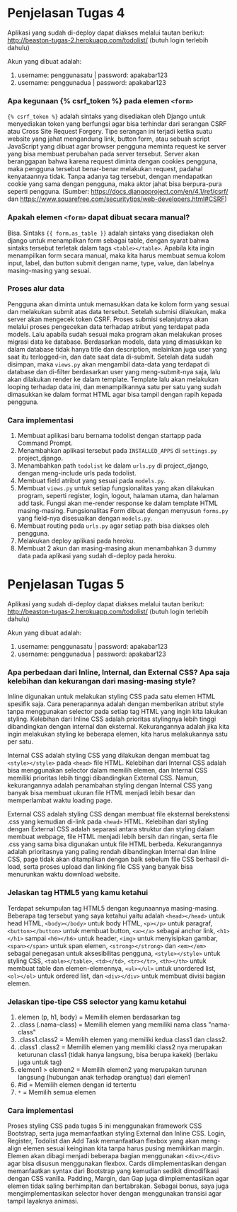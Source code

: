 # Penjelasan Tugas 4

Aplikasi yang sudah di-deploy dapat diakses melalui tautan berikut:
http://beaston-tugas-2.herokuapp.com/todolist/ (butuh login terlebih dahulu)

Akun yang dibuat adalah:
1. username: penggunasatu | password: apakabar123
2. username: penggunadua | password: apakabar123

### Apa kegunaan {% csrf_token %} pada elemen `<form>`

`{% csrf_token %}` adalah sintaks yang disediakan oleh Django untuk menyediakan token yang berfungsi agar bisa terhindar dari serangan CSRF atau Cross Site Request Forgery. Tipe serangan ini terjadi ketika suatu website yang jahat mengandung link, button form, atau sebuah script JavaScript yang dibuat agar browser pengguna meminta request ke server yang bisa membuat perubahan pada server tersebut. Server akan beranggapan bahwa karena request diminta dengan cookies pengguna, maka pengguna tersebut benar-benar melakukan request, padahal kenyataannya tidak. Tanpa adanya tag tersebut, dengan mendapatkan cookie yang sama dengan pengguna, maka aktor jahat bisa berpura-pura seperti pengguna. (Sumber: https://docs.djangoproject.com/en/4.1/ref/csrf/ dan https://www.squarefree.com/securitytips/web-developers.html#CSRF)

### Apakah elemen `<form>` dapat dibuat secara manual?
Bisa. Sintaks `{{ form.as_table }}` adalah sintaks yang disediakan oleh django untuk menampilkan form sebagai table, dengan syarat bahwa sintaks tersebut terletak dalam tags `<table></table>`. Apabila kita ingin menampilkan form secara manual, maka kita harus membuat semua kolom input, label, dan button submit dengan name, type, value, dan labelnya masing-masing yang sesuai. 

### Proses alur data
Pengguna akan diminta untuk memasukkan data ke kolom form yang sesuai dan melakukan submit atas data tersebut. Setelah submisi dilakukan, maka server akan mengecek token CSRF. Proses submisi selanjutnya akan melalui proses pengecekan data terhadap atribut yang terdapat pada models. Lalu apabila sudah sesuai maka program akan melakukan proses migrasi data ke database. Berdasarkan models, data yang dimasukkan ke dalam database tidak hanya title dan description, melainkan juga user yang saat itu terlogged-in, dan date saat data di-submit. Setelah data sudah disimpan, maka `views.py` akan mengambil data-data yang terdapat di database dan di-filter berdasarkan user yang meng-submit-nya saja, lalu akan dilakukan render ke dalam template. Template lalu akan melakukan looping terhadap data ini, dan menampilkannya satu per satu yang sudah dimasukkan ke dalam format HTML agar bisa tampil dengan rapih kepada pengguna.

### Cara implementasi
1. Membuat aplikasi baru bernama todolist dengan startapp pada Command Prompt.
2. Menambahkan aplikasi tersebut pada `INSTALLED_APPS` di `settings.py` project_django.
2. Menambahkan path `todolist` ke dalam `urls.py` di project_django, dengan meng-include urls pada todolist.
3. Membuat field atribut yang sesuai pada `models.py`.
4. Membuat `views.py` untuk setiap fungsionalitas yang akan dilakukan program, seperti register, login, logout, halaman utama, dan halaman add task. Fungsi akan me-render response ke dalam template HTML masing-masing. Fungsionalitas Form dibuat dengan menyusun `forms.py` yang field-nya disesuaikan dengan `models.py`.
5. Membuat routing pada `urls.py` agar setiap path bisa diakses oleh pengguna.
6. Melakukan deploy aplikasi pada heroku.
7. Membuat 2 akun dan masing-masing akun menambahkan 3 dummy data pada aplikasi yang sudah di-deploy pada heroku.

# Penjelasan Tugas 5

Aplikasi yang sudah di-deploy dapat diakses melalui tautan berikut:
http://beaston-tugas-2.herokuapp.com/todolist/ (butuh login terlebih dahulu)

Akun yang dibuat adalah:
1. username: penggunasatu | password: apakabar123
2. username: penggunadua | password: apakabar123

### Apa perbedaan dari Inline, Internal, dan External CSS? Apa saja kelebihan dan kekurangan dari masing-masing style?
Inline digunakan untuk melakukan styling CSS pada satu elemen HTML spesifik saja. Cara penerapannya adalah dengan memberikan atribut style tanpa menggunakan selector pada setiap tag HTML yang ingin kita lakukan styling. Kelebihan dari Inline CSS adalah prioritas stylingnya lebih tinggi dibandingkan dengan internal dan eksternal. Kekurangannya adalah jika kita ingin melakukan styling ke beberapa elemen, kita harus melakukannya satu per satu.

Internal CSS adalah styling CSS yang dilakukan dengan membuat tag `<style></style>` pada `<head>` file HTML. Kelebihan dari Internal CSS adalah bisa menggunakan selector dalam memilih elemen, dan Internal CSS memiliki prioritas lebih tinggi dibandingkan External CSS. Namun, kekurangannya adalah penambahan styling dengan Internal CSS yang banyak bisa membuat ukuran file HTML menjadi lebih besar dan memperlambat waktu loading page.

External CSS adalah styling CSS dengan membuat file eksternal berekstensi .css yang kemudian di-link pada `<head>` HTML. Kelebihan dari styling dengan External CSS adalah separasi antara struktur dan styling dalam membuat webpage, file HTML menjadi lebih bersih dan ringan, serta file .css yang sama bisa digunakan untuk file HTML berbeda. Kekurangannya adalah prioritasnya yang paling rendah dibandingkan Internal dan Inline CSS, page tidak akan ditampilkan dengan baik sebelum file CSS berhasil di-load, serta proses upload dan linking file CSS yang banyak bisa menurunkan waktu download website.

### Jelaskan tag HTML5 yang kamu ketahui
Terdapat sekumpulan tag HTML5 dengan kegunaannya masing-masing. Beberapa tag tersebut yang saya ketahui yaitu adalah `<head></head>` untuk head HTML, `<body></body>` untuk body HTML, `<p></p>` untuk paragraf, `<button></button>` untuk membuat button, `<a></a>` sebagai anchor link, `<h1></h1>` sampai `<h6></h6>` untuk header, `<img>` untuk menyisipkan gambar, `<span></span>` untuk span elemen, `<strong></strong>` dan `<em></em>` sebagai penegasan untuk aksesibilitas pengguna, `<style></style>` untuk styling CSS, `<table></table>`, `<td></td>`, `<tr></tr>`, `<th></th>` untuk membuat table dan elemen-elemennya, `<ul></ul>` untuk unordered list,` <ol></ol>` untuk ordered list, dan `<div></div>` untuk membuat divisi bagian elemen.

### Jelaskan tipe-tipe CSS selector yang kamu ketahui
1. elemen (p, h1, body) = Memilih elemen berdasarkan tag
2. .class (.nama-class) = Memilih elemen yang memiliki nama class "nama-class"
3. .class1.class2 = Memilih elemen yang memiliki kedua class1 dan class2.
4. .class1 .class2 = Memilih elemen yang memiliki class2 nya merupakan keturunan class1 (tidak hanya langsung, bisa berupa kakek) (berlaku juga untuk tag)
5. elemen1 > elemen2 = Memilih elemen2 yang merupakan turunan langsung (hubungan anak terhadap orangtua) dari elemen1
6. #id = Memilih elemen dengan id tertentu
7. `*` = Memilih semua elemen

### Cara implementasi
Proses styling CSS pada tugas 5 ini menggunakan framework CSS Bootstrap, serta juga memanfaatkan styling External dan Inline CSS. Login, Register, Todolist dan Add Task memanfaatkan flexbox yang akan meng-align elemen sesuai keinginan kita tanpa harus pusing memikirkan margin. Elemen akan dibagi menjadi beberapa bagian menggunakan `<div></div>` agar bisa disusun menggunakan flexbox. Cards diimplementasikan dengan memanfaatkan syntax dari Bootstrap yang kemudian sedikit dimodifikasi dengan CSS vanilla. Padding, Margin, dan Gap juga diimplementasikan agar elemen tidak saling berhimpitan dan bertabrakan. Sebagai bonus, saya juga mengimplementasikan selector hover dengan menggunakan transisi agar tampil layaknya animasi.